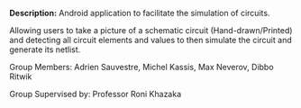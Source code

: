**Description:** Android application to facilitate the simulation of circuits.

Allowing users to take a picture of a schematic circuit (Hand-drawn/Printed) and detecting all circuit elements and values to then simulate the circuit and generate its netlist.

Group Members:
Adrien Sauvestre,
Michel Kassis,
Max Neverov,
Dibbo Ritwik

Group Supervised by:
Professor Roni Khazaka
